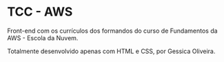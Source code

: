 # TCC - AWS

Front-end com os currículos dos formandos do curso de Fundamentos da AWS - Escola da Nuvem.

Totalmente desenvolvido apenas com HTML e CSS, por Gessica Oliveira.
